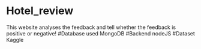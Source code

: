# Hotel_review

This website analyses the feedback and tell whether the feedback is positive or negative!
#Database used
MongoDB
#Backend
nodeJS
#Dataset
Kaggle
